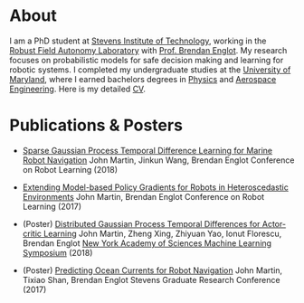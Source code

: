 # About
I am a PhD student at [Stevens Institute of Technology](http://www.stevens.edu), working in the [Robust Field Autonomy Laboratory](http://personal.stevens.edu/~benglot/) with [Prof. Brendan Englot](https://web.stevens.edu/facultyprofile/?id=2043). My research focuses on probabilistic models for safe decision making and learning for robotic systems. I completed my undergraduate studies at the [University of Maryland](https://umd.edu), where I earned bachelors degrees in [Physics](https://umdphysics.umd.edu) and [Aerospace Engineering](https://aero.umd.edu). Here is my detailed [CV](/2018-martin-cv.pdf).

# Publications & Posters
* [Sparse Gaussian Process Temporal Difference Learning for Marine Robot Navigation](http://proceedings.mlr.press/v87/martin18a/martin18a.pdf)
John Martin, Jinkun Wang, Brendan Englot
Conference on Robot Learning (2018)

* [Extending Model-based Policy Gradients for Robots in Heteroscedastic Environments](http://proceedings.mlr.press/v78/martin17a/martin17a.pdf)
John Martin, Brendan Englot
Conference on Robot Learning (2017)

* (Poster) [Distributed Gaussian Process Temporal Differences for Actor-critic Learning](/publications/poster/2018-martin_xing_florescu_englot-nyas_mls_poster.pdf)
John Martin, Zheng Xing, Zhiyuan Yao, Ionut Florescu, Brendan Englot
[New York Academy of Sciences Machine Learning Symposium](https://www.nyas.org/events/2018/12th-annual-machine-learning-symposium/?tab=description) (2018)

* (Poster) [Predicting Ocean Currents for Robot Navigation](/publications/poster/2017-martin_shan_englot-predicting_ocean_currents_for_robot_navigation.pdf)
John Martin, Tixiao Shan, Brendan Englot
Stevens Graduate Research Conference (2017)
